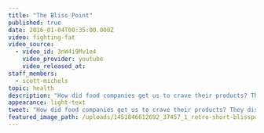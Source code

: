 ```yaml
---
title: "The Bliss Point"
published: true
date: 2016-01-04T00:35:00.000Z
video: fighting-fat
video_source:
  - video_id: 3nW4i9Mv1e4
    video_provider: youtube
    video_released_at:
staff_members:
  - scott-michels
topic: health
description: "How did food companies get us to crave their products? They discovered the *bliss point.*"
appearance: light-text
tweet: "How did food companies get us to crave their products? They discovered the *bliss point.*"
featured_image_path: /uploads/1451846612692_37457_1_retro-short-blisspoint.jpg
---
```


